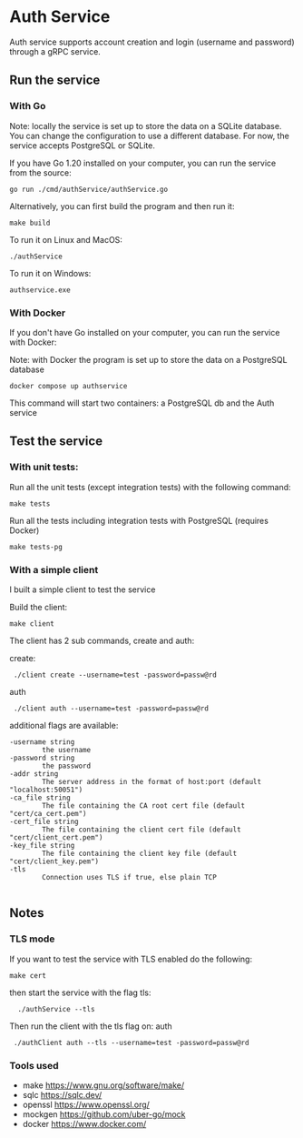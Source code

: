 # Auth Service
Auth service supports account creation and login (username and password) through a gRPC service.
## Run the service

### With Go
Note: locally the service is set up to store the data on a SQLite database. You can change the configuration to use a different database. For now, the service accepts PostgreSQL or SQLite.  

If you have Go 1.20 installed on your computer, you can run the service from the source:
```shell
go run ./cmd/authService/authService.go
```
Alternatively, you can first build the program and then run it:

```shell
make build
```
To run it on Linux and MacOS:
```shell
./authService
```
To run it on Windows:
```shell
authservice.exe
```
### With Docker
If you don't have Go installed on your computer, you can run the service with Docker:

Note: with Docker the program is set up to store the data on a PostgreSQL database
```shell
docker compose up authservice
```
This command will start two containers: a PostgreSQL db and the Auth service

## Test the service
### With unit tests:

Run all the unit tests (except integration tests) with the following command:
```shell
make tests
```
Run all the tests including integration tests with PostgreSQL (requires Docker)

```shell
make tests-pg
```

### With a simple client
I built a simple client to test the service

Build the client:
```shell
make client
```

The client has 2 sub commands, create and auth:

create:
```shell
 ./client create --username=test -password=passw@rd 
```
auth
```shell
 ./client auth --username=test -password=passw@rd 
```

additional flags are available:
```
-username string
        the username
-password string
        the password
-addr string
        The server address in the format of host:port (default "localhost:50051")
-ca_file string
        The file containing the CA root cert file (default "cert/ca_cert.pem")
-cert_file string
        The file containing the client cert file (default "cert/client_cert.pem")
-key_file string
        The file containing the client key file (default "cert/client_key.pem")
-tls
        Connection uses TLS if true, else plain TCP
  

```

## Notes
### TLS mode
If you want to test the service with TLS enabled do the following:
```shell
make cert
```
then start the service with the flag tls:  
```shell
  ./authService --tls
```

Then run the client with the tls flag on:
auth
```shell
 ./authClient auth --tls --username=test -password=passw@rd 
```


### Tools used
 - make https://www.gnu.org/software/make/
 - sqlc https://sqlc.dev/
 - openssl https://www.openssl.org/
 - mockgen https://github.com/uber-go/mock
 - docker https://www.docker.com/

